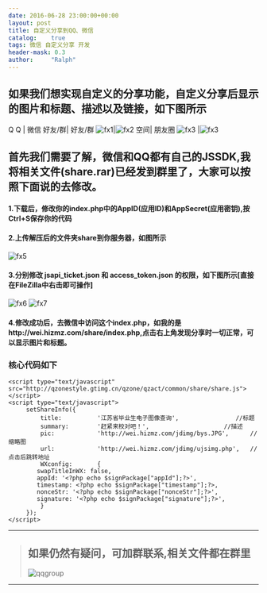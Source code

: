 ```yaml
---
date: 2016-06-28 23:00:00+00:00
layout: post
title: 自定义分享到QQ、微信
catalog:    true
tags: 微信 自定义分享 开发
header-mask: 0.3
author:     "Ralph"
---
```


## 如果我们想实现自定义的分享功能，自定义分享后显示的图片和标题、描述以及链接，如下图所示

Q Q | 微信
好友/群| 好友/群
![fx1](/img/blog/share-toqqgroup.jpg)|![fx2](/img/blog/share-towxpy.jpg)
空间| 朋友圈 
![fx3](/img/blog/share-toqzone.jpg) |![fx3](/img/blog/share-towxpyq.jpg)

## 首先我们需要了解，微信和QQ都有自己的JSSDK,我将相关文件(share.rar)已经发到群里了，大家可以按照下面说的去修改。

#### 1.下载后，修改你的index.php中的AppID(应用ID)和AppSecret(应用密钥),按Ctrl+S保存你的代码

#### 2.上传解压后的文件夹share到你服务器，如图所示
![fx5](/img/blog/share-up.JPG)

#### 3.分别修改 jsapi_ticket.json 和 access_token.json 的权限，如下图所示[直接在FileZilla中右击即可操作]
![fx6](/img/blog/share-tiquan-1.JPG)
![fx7](/img/blog/share-tiquan-2.JPG)

#### 4.修改成功后，去微信中访问这个index.php，如我的是http://wei.hizmz.com/share/index.php,点击右上角发现分享时一切正常，可以显示图片和标题。

### 核心代码如下

```
<script type="text/javascript" src="http://qzonestyle.gtimg.cn/qzone/qzact/common/share/share.js"></script>
<script type="text/javascript">
     setShareInfo({
         title:          '江苏省毕业生电子图像查询',				//标题
         summary:        '赶紧来校对吧！',						//描述
         pic:            'http://wei.hizmz.com/jdimg/bys.JPG',   	//缩略图
         url:            'http://wei.hizmz.com/jdimg/ujsimg.php',	//点击后跳转地址
         WXconfig:       {
        swapTitleInWX: false,
        appId: '<?php echo $signPackage["appId"];?>',
        timestamp: <?php echo $signPackage["timestamp"];?>,
        nonceStr: '<?php echo $signPackage["nonceStr"];?>',
        signature: '<?php echo $signPackage["signature"];?>',
         }
     });
</script>
```

___
>## 如果仍然有疑问，可加群联系,相关文件都在群里
>![qqgroup](/img/blog/qqgroup.jpg)
___


